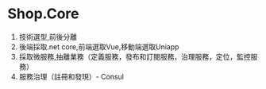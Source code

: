 # Shop.Core
1. 技術選型,前後分離
2. 後端採取.net core,前端選取Vue,移動端選取Uniapp
3. 採取微服務,抽離業務（定義服務，發布和訂閱服務，治理服務，定位，監控服務）
4. 服務治理（註冊和發現）- Consul

